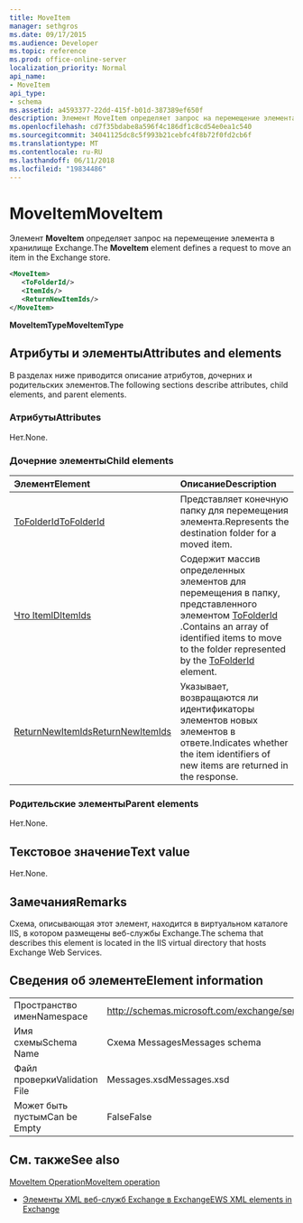 ```yaml
---
title: MoveItem
manager: sethgros
ms.date: 09/17/2015
ms.audience: Developer
ms.topic: reference
ms.prod: office-online-server
localization_priority: Normal
api_name:
- MoveItem
api_type:
- schema
ms.assetid: a4593377-22dd-415f-b01d-387389ef650f
description: Элемент MoveItem определяет запрос на перемещение элемента в хранилище Exchange.
ms.openlocfilehash: cd7f35bdabe8a596f4c186df1c8cd54e0ea1c540
ms.sourcegitcommit: 34041125dc8c5f993b21cebfc4f8b72f0fd2cb6f
ms.translationtype: MT
ms.contentlocale: ru-RU
ms.lasthandoff: 06/11/2018
ms.locfileid: "19834486"
---
```

# <a name="moveitem"></a><span data-ttu-id="0e04d-103">MoveItem</span><span class="sxs-lookup"><span data-stu-id="0e04d-103">MoveItem</span></span>

<span data-ttu-id="0e04d-104">Элемент **MoveItem** определяет запрос на перемещение элемента в хранилище Exchange.</span><span class="sxs-lookup"><span data-stu-id="0e04d-104">The **MoveItem** element defines a request to move an item in the Exchange store.</span></span> 
  
```XML
<MoveItem>
   <ToFolderId/>
   <ItemIds/>
   <ReturnNewItemIds/>
</MoveItem>
```

 <span data-ttu-id="0e04d-105">**MoveItemType**</span><span class="sxs-lookup"><span data-stu-id="0e04d-105">**MoveItemType**</span></span>
## <a name="attributes-and-elements"></a><span data-ttu-id="0e04d-106">Атрибуты и элементы</span><span class="sxs-lookup"><span data-stu-id="0e04d-106">Attributes and elements</span></span>

<span data-ttu-id="0e04d-107">В разделах ниже приводится описание атрибутов, дочерних и родительских элементов.</span><span class="sxs-lookup"><span data-stu-id="0e04d-107">The following sections describe attributes, child elements, and parent elements.</span></span>
  
### <a name="attributes"></a><span data-ttu-id="0e04d-108">Атрибуты</span><span class="sxs-lookup"><span data-stu-id="0e04d-108">Attributes</span></span>

<span data-ttu-id="0e04d-109">Нет.</span><span class="sxs-lookup"><span data-stu-id="0e04d-109">None.</span></span>
  
### <a name="child-elements"></a><span data-ttu-id="0e04d-110">Дочерние элементы</span><span class="sxs-lookup"><span data-stu-id="0e04d-110">Child elements</span></span>

|<span data-ttu-id="0e04d-111">**Элемент**</span><span class="sxs-lookup"><span data-stu-id="0e04d-111">**Element**</span></span>|<span data-ttu-id="0e04d-112">**Описание**</span><span class="sxs-lookup"><span data-stu-id="0e04d-112">**Description**</span></span>|
|:-----|:-----|
|[<span data-ttu-id="0e04d-113">ToFolderId</span><span class="sxs-lookup"><span data-stu-id="0e04d-113">ToFolderId</span></span>](tofolderid.md) <br/> |<span data-ttu-id="0e04d-114">Представляет конечную папку для перемещения элемента.</span><span class="sxs-lookup"><span data-stu-id="0e04d-114">Represents the destination folder for a moved item.</span></span>  <br/> |
|[<span data-ttu-id="0e04d-115">Что ItemID</span><span class="sxs-lookup"><span data-stu-id="0e04d-115">ItemIds</span></span>](itemids.md) <br/> |<span data-ttu-id="0e04d-116">Содержит массив определенных элементов для перемещения в папку, представленного элементом [ToFolderId](tofolderid.md) .</span><span class="sxs-lookup"><span data-stu-id="0e04d-116">Contains an array of identified items to move to the folder represented by the [ToFolderId](tofolderid.md) element.</span></span>  <br/> |
|[<span data-ttu-id="0e04d-117">ReturnNewItemIds</span><span class="sxs-lookup"><span data-stu-id="0e04d-117">ReturnNewItemIds</span></span>](returnnewitemids.md) <br/> |<span data-ttu-id="0e04d-118">Указывает, возвращаются ли идентификаторы элементов новых элементов в ответе.</span><span class="sxs-lookup"><span data-stu-id="0e04d-118">Indicates whether the item identifiers of new items are returned in the response.</span></span>  <br/> |
   
### <a name="parent-elements"></a><span data-ttu-id="0e04d-119">Родительские элементы</span><span class="sxs-lookup"><span data-stu-id="0e04d-119">Parent elements</span></span>

<span data-ttu-id="0e04d-120">Нет.</span><span class="sxs-lookup"><span data-stu-id="0e04d-120">None.</span></span>
  
## <a name="text-value"></a><span data-ttu-id="0e04d-121">Текстовое значение</span><span class="sxs-lookup"><span data-stu-id="0e04d-121">Text value</span></span>

<span data-ttu-id="0e04d-122">Нет.</span><span class="sxs-lookup"><span data-stu-id="0e04d-122">None.</span></span>
  
## <a name="remarks"></a><span data-ttu-id="0e04d-123">Замечания</span><span class="sxs-lookup"><span data-stu-id="0e04d-123">Remarks</span></span>

<span data-ttu-id="0e04d-124">Схема, описывающая этот элемент, находится в виртуальном каталоге IIS, в котором размещены веб-службы Exchange.</span><span class="sxs-lookup"><span data-stu-id="0e04d-124">The schema that describes this element is located in the IIS virtual directory that hosts Exchange Web Services.</span></span>
  
## <a name="element-information"></a><span data-ttu-id="0e04d-125">Сведения об элементе</span><span class="sxs-lookup"><span data-stu-id="0e04d-125">Element information</span></span>

|||
|:-----|:-----|
|<span data-ttu-id="0e04d-126">Пространство имен</span><span class="sxs-lookup"><span data-stu-id="0e04d-126">Namespace</span></span>  <br/> |http://schemas.microsoft.com/exchange/services/2006/messages  <br/> |
|<span data-ttu-id="0e04d-127">Имя схемы</span><span class="sxs-lookup"><span data-stu-id="0e04d-127">Schema Name</span></span>  <br/> |<span data-ttu-id="0e04d-128">Схема Messages</span><span class="sxs-lookup"><span data-stu-id="0e04d-128">Messages schema</span></span>  <br/> |
|<span data-ttu-id="0e04d-129">Файл проверки</span><span class="sxs-lookup"><span data-stu-id="0e04d-129">Validation File</span></span>  <br/> |<span data-ttu-id="0e04d-130">Messages.xsd</span><span class="sxs-lookup"><span data-stu-id="0e04d-130">Messages.xsd</span></span>  <br/> |
|<span data-ttu-id="0e04d-131">Может быть пустым</span><span class="sxs-lookup"><span data-stu-id="0e04d-131">Can be Empty</span></span>  <br/> |<span data-ttu-id="0e04d-132">False</span><span class="sxs-lookup"><span data-stu-id="0e04d-132">False</span></span>  <br/> |
   
## <a name="see-also"></a><span data-ttu-id="0e04d-133">См. также</span><span class="sxs-lookup"><span data-stu-id="0e04d-133">See also</span></span>



[<span data-ttu-id="0e04d-134">MoveItem Operation</span><span class="sxs-lookup"><span data-stu-id="0e04d-134">MoveItem operation</span></span>](moveitem-operation.md)


- [<span data-ttu-id="0e04d-135">Элементы XML веб-служб Exchange в Exchange</span><span class="sxs-lookup"><span data-stu-id="0e04d-135">EWS XML elements in Exchange</span></span>](ews-xml-elements-in-exchange.md)

